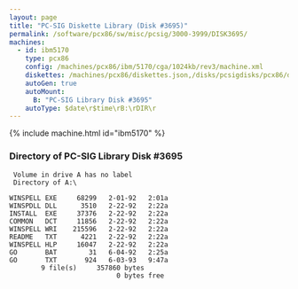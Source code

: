 ```yaml
---
layout: page
title: "PC-SIG Diskette Library (Disk #3695)"
permalink: /software/pcx86/sw/misc/pcsig/3000-3999/DISK3695/
machines:
  - id: ibm5170
    type: pcx86
    config: /machines/pcx86/ibm/5170/cga/1024kb/rev3/machine.xml
    diskettes: /machines/pcx86/diskettes.json,/disks/pcsigdisks/pcx86/diskettes.json
    autoGen: true
    autoMount:
      B: "PC-SIG Library Disk #3695"
    autoType: $date\r$time\rB:\rDIR\r
---
```


{% include machine.html id="ibm5170" %}

### Directory of PC-SIG Library Disk #3695

     Volume in drive A has no label
     Directory of A:\

    WINSPELL EXE     68299   2-01-92   2:01a
    WINSPDLL DLL      3510   2-22-92   2:22a
    INSTALL  EXE     37376   2-22-92   2:22a
    COMMON   DCT     11856   2-22-92   2:22a
    WINSPELL WRI    215596   2-22-92   2:22a
    README   TXT      4221   2-22-92   2:22a
    WINSPELL HLP     16047   2-22-92   2:22a
    GO       BAT        31   6-04-92   2:25a
    GO       TXT       924   6-03-93   9:47a
            9 file(s)     357860 bytes
                               0 bytes free
